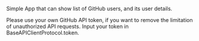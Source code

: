 Simple App that can show list of GitHub users, and its user details.

Please use your own GitHub API token, if you want to remove the limitation of unauthorized API requests.
Input your token in BaseAPIClientProtocol.token.
